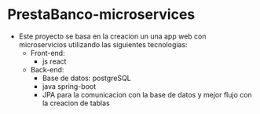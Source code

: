 # PrestaBanco-microservices
- Este proyecto se basa en la creacion un una app web con microservicios utilizando las siguientes tecnologias:
    * Front-end:
      - js react
    * Back-end:
      - Base de datos: postgreSQL
      - java spring-boot
      - JPA para la comunicacion con la base de datos y mejor flujo con la creacion de tablas
